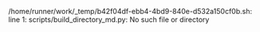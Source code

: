/home/runner/work/_temp/b42f04df-ebb4-4bd9-840e-d532a150cf0b.sh: line 1: scripts/build_directory_md.py: No such file or directory
